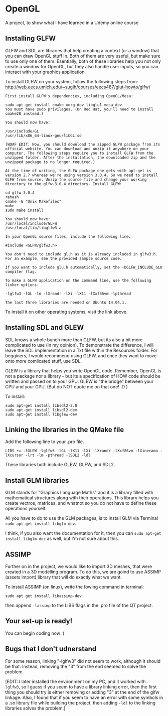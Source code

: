 # OpenGL
A project, to show what I have learned in a Udemy online course

## Installing GLFW
GLFW and SDL are libraries that help creating a context (or a window) that you can draw OpenGL stuff in. Both of them are very useful, but make sure to use only one of them. Esentially, both of these libraries help you not only create a window for OpenGL, but they also handle user inputs, so you can interact with your graphics application.

To install GLFW on your system, follow the following steps from: http://web.eecs.umich.edu/~sugih/courses/eecs487/glut-howto/glfw/

```
First install GLFW's dependencies, including OpenGL/Mesa:

sudo apt-get install cmake xorg-dev libglu1-mesa-dev
You must have sudo privileges. (On Red Hat, you'll need to install cmake28 instead.)

You should now have:

/usr/include/GL
/usr/lib/x86_64-linux-gnu/libGL.so

[WOAF EDIT: Now, you should download the zipped GLFW package from its official website. You can download and unzip it anywhere on your computer. The following steps require you to install GLFW from the unzipped folder. After the installation, the downloaded zip and the unzipped package is no longer required.]

At the time of writing, the GLFW package one gets with apt-get is version 2.7 whereas we're using version 3.0.4. So we need to install GLFW from source. Unzip the source file and change your working directory to the glfw-3.0.4 directory. Install GLFW:

cd glfw-3.0.4
rehash
cmake -G "Unix Makefiles"
make
sudo make install

You should now have:
/usr/local/include/GLFW
/usr/local/lib/libglfw3.a

In your OpenGL source files, include the following line:

#include <GLFW/glfw3.h>

You don't need to include gl.h as it is already included in glfw3.h.
For an example, see the provided sample source code.

If you want to include glu.h automatically, set the -DGLFW_INCLUDE_GLU compiler flag.

To make a GLFW application on the command line, use the following linker options:

-lglfw3 -lGL -lm -lXrandr -lXi -lX11 -lXxf86vm -lpthread

The last three libraries are needed on Ubuntu 14.04.1.
```
To install it on other operating systems, visit the link above.

## Installing SDL and GLEW
SDL knows a whole bunch more than GLFW, but its also a bit more complicated to use (in my opinion). To demonstrate the difference, I will leave the SDL implementation in a Txt file within the Resources folder. For begginers, I would recommend using GLFW, and once they want to move onto more comlicated stuff, use SDL.

GLEW is a library that helps you write OpenGL code. Remember, OpenGL is not a package nor a library - but its a specification of HOW code should be written and passed on to your GPU. GLEW is "the bridge" between your CPU and your GPU. (But do NOT quote me on that one! :D )

To install:
```
sudo apt-get install libsdl2-2.0
sudo apt-get install libsdl2-dev
sudo apt-get install libglew-dev
```
## Linking the libraries in the QMake file
Add the following line to your .pro file.
```
LIBS += -lGLEW -lglfw3 -lGL -lX11 -lXi -lXrandr -lXxf86vm -lXinerama -lXcursor -lrt -lm -pthread -lSDL2 -ldl
```
These libraries both include GLEW, GLFW, and SDL2.

## Install GLM libraries
GLM stands for "Graphics Language Maths" and it is a library filled with mathematical structures along with their operations. This library helps you create vectros, matrices, and whatnot so you do not have to define these operations yourself.

All you have to do to use the GLM packages, is to install GLM via Terminal `sudo apt-get install libglm-dev`.

I think, if you also want the documentation for it, then you can `sudo apt-get install libglm-doc` as well, but I'm not sure about this.

## ASSIMP
Further on in the project, we would like to import 3D meshes, that were created in a 3D modelling program.
To do this, we are goind to use ASSIMP (assets import) library that will do exactly what we want.

To install ASSIMP (on linux), write the fowing command in terminal: 
```
sudo apt get install libassimp-dev
```
then append `-lassimp` to the LIBS flags in the .pro file of the QT project. 

## Your set-up is ready! 
You can begin coding now :) 

## Bugs that I don't udnerstand
For some reason, linking "-lglfw3" did not seem to work, although it should be that. Instead, removing the "3" from the end seemed to solve the problem. 

[EDIT: I later installed the environment on my PC, and it worked with `-lglfw3`, so I guess if you seem to have a library linking error, then the first thing you should try is either removing or adding "3" at the end of the glfw linkage. Also, I found that if you seem to have an error with some symbols in a .so library file while building the project, then adding `-ldl` to the linking libraries solves the problem.]
